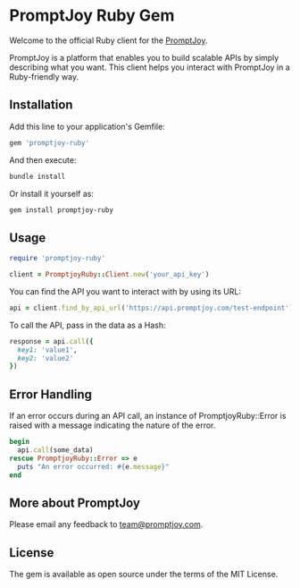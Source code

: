 # PromptJoy Ruby Gem

Welcome to the official Ruby client for the [PromptJoy](https://promptjoy.com).

PromptJoy is a platform that enables you to build scalable APIs by simply describing what you want. This client helps you interact with PromptJoy in a Ruby-friendly way.

## Installation

Add this line to your application's Gemfile:

```ruby
gem 'promptjoy-ruby'
```

And then execute:

```bash
bundle install
```

Or install it yourself as:

```bash
gem install promptjoy-ruby
```



## Usage

```ruby
require 'promptjoy-ruby'

client = PromptjoyRuby::Client.new('your_api_key')


```

You can find the API you want to interact with by using its URL:

```ruby
api = client.find_by_api_url('https://api.promptjoy.com/test-endpoint')
```



To call the API, pass in the data as a Hash:

```ruby
response = api.call({
  key1: 'value1',
  key2: 'value2'
})
```



## Error Handling

If an error occurs during an API call, an instance of PromptjoyRuby::Error is raised with a message indicating the nature of the error.

```ruby
begin
  api.call(some_data)
rescue PromptjoyRuby::Error => e
  puts "An error occurred: #{e.message}"
end
```




## More about PromptJoy

Please email any feedback to team@promptjoy.com.



## License

The gem is available as open source under the terms of the MIT License.
